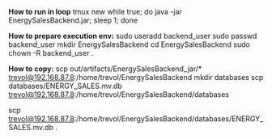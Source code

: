 **How to run in loop**
tmux new
while true; do java -jar EnergySalesBackend.jar; sleep 1; done



**How to prepare execution env:**
sudo useradd backend_user
sudo passwd backend_user
mkdir EnergySalesBackend
cd EnergySalesBackend
sudo chown -R backend_user .


**How to copy:**
scp out/artifacts/EnergySalesBackend_jar/* trevol@192.168.87.8:/home/trevol/EnergySalesBackend
mkdir databases
scp databases/ENERGY_SALES.mv.db trevol@192.168.87.8:/home/trevol/EnergySalesBackend/databases

scp trevol@192.168.87.8:/home/trevol/EnergySalesBackend/databases/ENERGY_SALES.mv.db .
